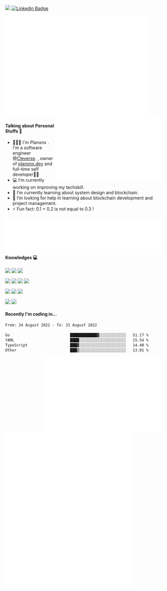 ![](https://komarev.com/ghpvc/?username=Planxnx&color=5f4b8b&style=flat-square)
[![Linkedin Badge](https://img.shields.io/badge/-Planxnx-blue?style=flat-square&logo=Linkedin&logoColor=white&link=https://www.linkedin.com/in/planxnx/)](https://www.linkedin.com/in/planxnx/)

<div>
  <a href="https://planxnx.dev"><img width=465px align="center" src="/metrics/main.svg" alt="Planxnx"></a>
  <a href="https://planxnx.dev"><img width=345px align="right" src='https://raw.githubusercontent.com/Planxnx/github-stats-transparent/main/generated/languages.svg' alt="Planxnx" />
</a>
</div>
<!--   <img align="right" src='https://github-readme-stats.vercel.app/api/top-langs/?username=Planxnx&layout=compact&hide=php' alt="Planxnx" /> -->

#### Talking about Personal Stuffs 🎯
- 🧑🏻‍💻 I'm Planxnx . I'm a software engineer @[Cleverse](https://cleverse.com/). , owner of [planxnx.dev](https://planxnx.dev/) and full-time self developer✌🏻
- 💻 I’m currently working on improving my techskill.
- 🌱 I’m currently learning about system design and blockchain.
- 🤔 I’m looking for help in learning about blockchain development and project management.
- ⚡ Fun fact: 0.1 + 0.2 is not equal to 0.3 !

<a href="https://planxnx.dev"><img align="right" src="/metrics/plugin.habits.facts.svg" alt="Planxnx Habits"></a>


#### Knowledges 💻

![](https://img.shields.io/badge/-Golang-000000?style=flat-square&logo=go)
![](https://img.shields.io/badge/-Javascript-000000?style=flat-square&logo=javascript)
![](https://img.shields.io/badge/-Typescript-000000?style=flat-square&logo=typescript)

![](https://img.shields.io/badge/-Node.js-000000?style=flat-square&logo=Node.js)
![](https://img.shields.io/badge/-Postgresql-000000?style=flat-square&logo=postgresql&logoColor=white)
![](https://img.shields.io/badge/-Redis-000000?style=flat-square&logo=redis)
![](https://img.shields.io/badge/-Docker-000000?style=flat-square&logo=docker)

![](https://img.shields.io/badge/-Google%20Cloud-000000?style=flat-square&logo=google-cloud)
![](https://img.shields.io/badge/-Firebase-000000?style=flat-square&logo=firebase)
![](https://img.shields.io/badge/-Ethereum-000000?style=flat-square&logo=Ethereum)

![](https://img.shields.io/badge/-Git-000000?style=flat-square&logo=git)
![](https://img.shields.io/badge/-Github-000000?style=flat-square&logo=github)

#### Recently I'm coding in...

<!--START_SECTION:waka-->

```text
From: 24 August 2022 - To: 31 August 2022

Go                           ████████████▓░░░░░░░░░░░░   51.17 %
YAML                         ████░░░░░░░░░░░░░░░░░░░░░   15.54 %
TypeScript                   ███▓░░░░░░░░░░░░░░░░░░░░░   14.40 %
Other                        ███▒░░░░░░░░░░░░░░░░░░░░░   13.01 %
```

<!--END_SECTION:waka-->

<a href="https://planxnx.dev"><img width=380px align="right" src="/metrics/plugin.languages.used.svg" alt="Planxnx"></a>
<a href="https://planxnx.dev"><img width=410px align="left" src="/metrics/plugin.achivements.svg" alt="Planxnx"></a>
